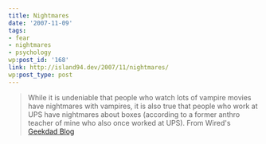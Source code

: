 ```yaml
---
title: Nightmares
date: '2007-11-09'
tags:
- fear
- nightmares
- psychology
wp:post_id: '168'
link: http://island94.dev/2007/11/nightmares/
wp:post_type: post
---
```


> While it is undeniable that people who watch lots of vampire movies have nightmares with vampires, it is also true that people who work at UPS have nightmares about boxes (according to a former anthro teacher of mine who also once worked at UPS).
From Wired's [Geekdad Blog](http://blog.wired.com/geekdad/2007/11/you-let-our-c-1.html)
